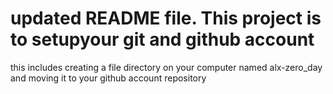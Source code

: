 # updated README file. This project is to setupyour git and github account
this includes creating a file directory on your computer named alx-zero_day and moving it to your github account repository
